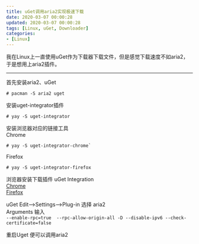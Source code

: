 ```yaml
---
title: uGet调用aria2实现极速下载
date: 2020-03-07 00:00:28
updated: 2020-03-07 00:00:28
tags: [Linux, uGet, Downloader]
categories:
- [Linux]
---
```

我在Linux上一直使用uGet作为下载器下载文件，但是感觉下载速度不如aria2，于是想用上aria2插件。
*** 
首先安装aria2、uGet  
```
# pacman -S aria2 uget
```
安装uget-integrator插件  
```
# yay -S uget-integrator
```
安装浏览器对应的链接工具  
Chrome  
```
# yay -S uget-integrator-chrome` 
```
Firefox  
```
# yay -S uget-integrator-firefox
```
浏览器安装下载插件 uGet Integration  
[Chrome](https://chrome.google.com/webstore/detail/uget-integration/efjgjleilhflffpbnkaofpmdnajdpepi)  
[Firefox](https://addons.mozilla.org/en-US/firefox/addon/ugetintegration/)  

uGet Edit-->Settings-->Plug-in 选择 aria2  
Arguments 输入  
`--enable-rpc=true  --rpc-allow-origin-all -D --disable-ipv6 --check-certificate=false`

重启Uget 便可以调用aria2